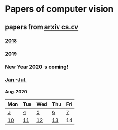# Papers of computer vision

## papers from [arxiv cs.cv](http://arxiv.org)
### [2018](2018.md)
### [2019](2019.md)

### New Year 2020 is coming!

### [Jan.-Jul.](2020.md)

 #### Aug. 2020
| Mon                           | Tue                           | Wed                           | Thu                           | Fri                           |
| ----------------------------- | ----------------------------- | ----------------------------- | ----------------------------- | ----------------------------- |
[3](2020/202008/20200803.md) | [4](2020/202008/20200804.md) | [5](2020/202008/20200805.md) | [6](2020/202008/20200806.md) | [7](2020/202008/20200807.md) |
[10](2020/202008/20200810.md) | [11](2020/202008/20200811.md) | [12](2020/202008/20200812.md) | [13](2020/202008/20200813.md) | 14 |